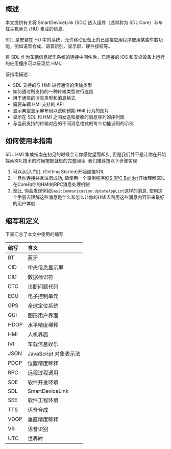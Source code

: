 ﻿## 概述

本文提供有关将 SmartDeviceLink (SDL) 嵌入组件（通常称为 SDL Core）与车载主机单元 (HU) 集成的信息。

SDL 是安装在 HU 中的系统，允许移动设备上的已连接应用程序使用某些车载功能，例如语音合成、语音识别、显示屏、硬件按钮等。

将 SDL 作为车辆信息娱乐系统的连接中间件后，已连接的 iOS 和安卓设备上运行的应用程序可以呈现给 HMI。

该指南描述：

   * SDL 支持的与 HMI 进行通信的传输类型
   * 如何通过所支持的一种传输类型进行连接
   * 用于通信的消息类型和消息格式
   * 需要车辆 HMI 支持的 API
   * 显示典型显示屏布局以说明预期 HMI 行为的图片
   * 显示在 SDL 和 HMI 之间发送和接收的消息序列的序列图
   * 与当前支持的传输对应的不同消息格式的每个功能调用的示例
   
## 如何使用本指南

SDL HMI 集成指南在初见的时候会让你感觉望而却步, 但是我们并不是让你在开始探索SDL技术的时候按部就班的完整阅读. 我们推荐按以下步骤实现 

  1. 可以从[入门](../Getting Started)开始连接SDL
  2. 一旦你连接并且注册成功, 请使用一个事例程序[iOS RPC Builder](https://github.com/smartdevicelink/rpc_builder_app_ios)开始理解SDL在Core和你的HMI的RPC消息处理机制  
  3. 至此, 你会发现例如`BasicCommunication.UpdateAppList`这样的消息. 使用这个手册去理解这些消息是什么和怎么让你的HMI去利用这些消息内容带来最好的用户体验

## 缩写和定义

下表汇总了本文中使用的缩写

| 缩写 | 含义     |
|:------------- |:------------- |
|BT|蓝牙|
|CID|中央信息显示屏|
|DID|数据标识符|
|DTC|诊断问题代码|
|ECU|电子控制单元|
|GPS|全球定位系统|
|GUI|图形用户界面|
|HDOP|水平精度稀释|
|HMI|人机界面|
|IVI|车载信息娱乐|
|JSON|JavaScript 对象表示法|
|PDOP|位置精度稀释|
|RPC|远程过程调用|
|SDE|软件开发环境|
|SDL|SmartDeviceLink|
|SEE|软件工程环境|
|TTS|语音合成|
|VDOP|垂直精度稀释|
|VR|语音识别|
|UTC|世界时|
